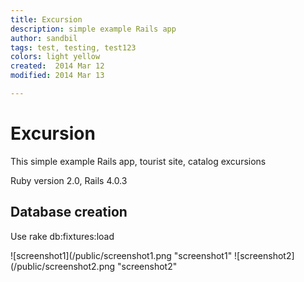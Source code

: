 ```yaml
---
title: Excursion
description: simple example Rails app
author: sandbil
tags: test, testing, test123
colors: light yellow
created:  2014 Mar 12
modified: 2014 Mar 13

---
```

Excursion
=========
This simple example Rails app, tourist site, catalog excursions 
 
 Ruby version 2.0, Rails 4.0.3
 ## Database creation
 
 Use rake db:fixtures:load 
 
 ![screenshot1](/public/screenshot1.png "screenshot1"
 ![screenshot2](/public/screenshot2.png "screenshot2"

